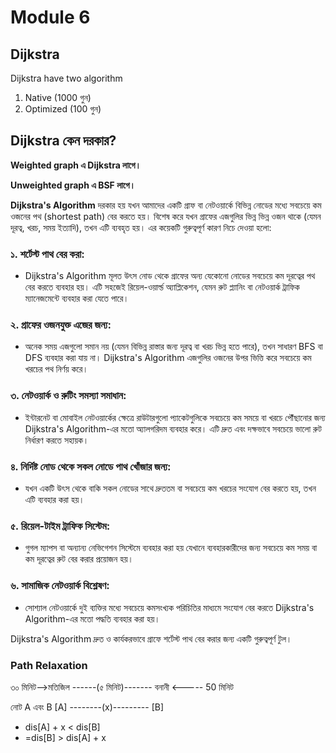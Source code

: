 # Module 6

## Dijkstra

Dijkstra have two algorithm

1. Native (1000 গুন)
2. Optimized (100 গুন)

## Dijkstra কেন দরকার?

**Weighted graph এ Dijkstra লাগে।**

**Unweighted graph এ BSF লাগে।**

**Dijkstra's Algorithm** দরকার হয় যখন আমাদের একটি গ্রাফ বা নেটওয়ার্কে বিভিন্ন নোডের মধ্যে সবচেয়ে কম ওজনের পথ (shortest path) বের করতে হয়। বিশেষ করে যখন গ্রাফের এজগুলির ভিন্ন ভিন্ন ওজন থাকে (যেমন দূরত্ব, খরচ, সময় ইত্যাদি), তখন এটি ব্যবহৃত হয়। এর কয়েকটি গুরুত্বপূর্ণ কারণ নিচে দেওয়া হলো:

### ১. **শর্টেস্ট পাথ বের করা**:

- Dijkstra's Algorithm মূলত উৎস নোড থেকে গ্রাফের অন্য যেকোনো নোডের সবচেয়ে কম দূরত্বের পথ বের করতে ব্যবহার হয়। এটি সহজেই রিয়েল-ওয়ার্ল্ড অ্যাপ্লিকেশন, যেমন রুট প্ল্যানিং বা নেটওয়ার্ক ট্রাফিক ম্যানেজমেন্টে ব্যবহার করা যেতে পারে।

### ২. **গ্রাফের ওজনযুক্ত এজের জন্য**:

- অনেক সময় এজগুলো সমান নয় (যেমন বিভিন্ন রাস্তার জন্য দূরত্ব বা খরচ ভিন্ন হতে পারে), তখন সাধারণ BFS বা DFS ব্যবহার করা যায় না। Dijkstra's Algorithm এজগুলির ওজনের উপর ভিত্তি করে সবচেয়ে কম খরচের পথ নির্ণয় করে।

### ৩. **নেটওয়ার্ক ও রুটিং সমস্যা সমাধান**:

- ইন্টারনেট বা মোবাইল নেটওয়ার্কের ক্ষেত্রে রাউটারগুলো প্যাকেটগুলিকে সবচেয়ে কম সময়ে বা খরচে পৌঁছানোর জন্য Dijkstra's Algorithm-এর মতো অ্যালগরিদম ব্যবহার করে। এটি দ্রুত এবং দক্ষভাবে সবচেয়ে ভালো রুট নির্ধারণ করতে সহায়ক।

### ৪. **নির্দিষ্ট নোড থেকে সকল নোডে পাথ খোঁজার জন্য**:

- যখন একটি উৎস থেকে বাকি সকল নোডের সাথে দ্রুততম বা সবচেয়ে কম খরচের সংযোগ বের করতে হয়, তখন এটি ব্যবহার করা হয়।

### ৫. **রিয়েল-টাইম ট্রাফিক সিস্টেম**:

- গুগল ম্যাপস বা অন্যান্য নেভিগেশন সিস্টেমে ব্যবহার করা হয় যেখানে ব্যবহারকারীদের জন্য সবচেয়ে কম সময় বা কম দূরত্বের রুট বের করার প্রয়োজন হয়।

### ৬. **সামাজিক নেটওয়ার্ক বিশ্লেষণ**:

- সোশ্যাল নেটওয়ার্কে দুই ব্যক্তির মধ্যে সবচেয়ে কমসংখ্যক পরিচিতির মাধ্যমে সংযোগ বের করতে Dijkstra's Algorithm-এর মতো পদ্ধতি ব্যবহার করা হয়।

Dijkstra's Algorithm দ্রুত ও কার্যকরভাবে গ্রাফে শর্টেস্ট পাথ বের করার জন্য একটি গুরুত্বপূর্ণ টুল।

### Path Relaxation

৩০ মিনিট-->মতিজিল ------(৫ মিনিট)------- বনানী <----- 50 মিনিট

নোট A এবং B
[A] --------(x)--------- [B]

- dis[A] + x < dis[B]
- =dis[B] > dis[A] + x
